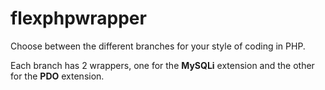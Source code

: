 # flexphpwrapper
Choose between the different branches for your style of coding in PHP.

Each branch has 2 wrappers, one for the **MySQLi** extension and the other for the **PDO** extension.
